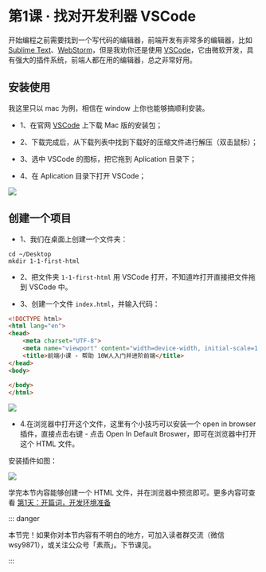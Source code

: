 # 第1课 · 找对开发利器 VSCode

开始编程之前需要找到一个写代码的编辑器，前端开发有非常多的编辑器，比如 [Sublime Text](http://www.sublimetext.com/)、[WebStorm](https://www.jetbrains.com/webstorm/)，但是我劝你还是使用 [VSCode](https://code.visualstudio.com/)，它由微软开发，具有强大的插件系统，前端人都在用的编辑器，总之非常好用。

## 安装使用

我这里只以 mac 为例，相信在 window 上你也能够搞顺利安装。

- 1、在官网  [VSCode](https://code.visualstudio.com/) 上下载 Mac 版的安装包；

- 2、下载完成后，从下载列表中找到下载好的压缩文件进行解压（双击鼠标）；

- 3、选中 VSCode 的图标，把它拖到 Aplication 目录下；

- 4、在 Aplication 目录下打开 VSCode；

![](https://s1.ax1x.com/2020/10/12/0Ws5Gt.jpg)



## 创建一个项目

- 1、我们在桌面上创建一个文件夹：

```shell
cd ~/Desktop
mkdir 1-1-first-html
```

- 2、把文件夹 `1-1-first-html` 用 VSCode 打开，不知道咋打开直接把文件拖到 VSCode 中。

- 3、创建一个文件 `index.html`，并输入代码：

```html
<!DOCTYPE html>
<html lang="en">
<head>
    <meta charset="UTF-8">
    <meta name="viewport" content="width=device-width, initial-scale=1.0">
    <title>前端小课 - 帮助 10W人入门并进阶前端</title>
</head>
<body>
    
</body>
</html>
```

![](https://s1.ax1x.com/2020/10/12/0W624A.jpg)



- 4.在浏览器中打开这个文件，这里有个小技巧可以安装一个 open in browser 插件，直接点击右键 - 点击 Open In Default Broswer，即可在浏览器中打开这个 HTML 文件。

安装插件如图：

![](https://s1.ax1x.com/2020/10/12/0W6W9I.jpg)



学完本节内容能够创建一个 HTML 文件，并在浏览器中预览即可。更多内容可查看 [第1天：开篇词，开发环境准备](https://mp.weixin.qq.com/s/66oU0fY502OYK9WpxiaCtA)



::: danger

本节完！如果你对本节内容有不明白的地方，可加入读者群交流（微信 wsy9871），或关注公众号「素燕」。下节课见。

:::
<GongZhongHao></GongZhongHao>